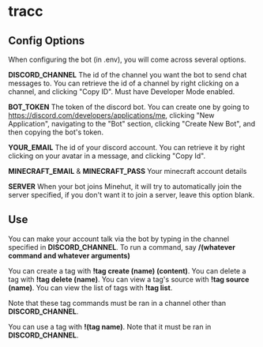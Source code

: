 # tracc

## Config Options

When configuring the bot (in .env), you will come across several options.

**DISCORD_CHANNEL** The id of the channel you want the bot to send chat messages to. You can retrieve the id of a channel by right clicking on a channel, and clicking "Copy ID". Must have Developer Mode enabled.

**BOT_TOKEN** The token of the discord bot. You can create one by going to https://discord.com/developers/applications/me, clicking "New Application", navigating to the "Bot" section, clicking "Create New Bot", and then copying the bot's token.

**YOUR_EMAIL** The id of your discord account. You can retrieve it by right clicking on your avatar in a message, and clicking "Copy Id".

**MINECRAFT_EMAIL** & **MINECRAFT_PASS** Your minecraft account details

**SERVER** When your bot joins Minehut, it will try to automatically join the server specified, if you don't want it to join a server, leave this option blank.

## Use

You can make your account talk via the bot by typing in the channel specified in **DISCORD_CHANNEL**. To run a command, say **/(whatever command and whatever arguments)**

You can create a tag with **!tag create (name) (content)**.
You can delete a tag with **!tag delete (name)**.
You can view a tag's source with **!tag source (name)**.
You can view the list of tags with **!tag list**.

Note that these tag commands must be ran in a channel other than **DISCORD_CHANNEL**.

You can use a tag with **!(tag name)**. Note that it must be ran in **DISCORD_CHANNEL**.
